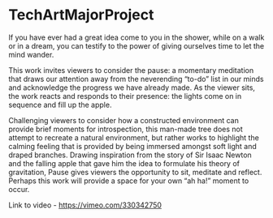 # TechArtMajorProject

If you have ever had a great idea come to you in the shower, while on a walk or in a dream, you can testify to the power of giving ourselves time to let the mind wander.   

This work invites viewers to consider the pause: a momentary meditation that draws our attention away from the neverending “to-do” list in our minds and acknowledge the progress we have already made. As the viewer sits, the work reacts and responds to their presence: the lights come on in sequence and fill up the apple.   

Challenging viewers to consider how a constructed environment can provide brief moments for introspection, this man-made tree does not attempt to recreate a natural environment, but rather works to highlight the calming feeling that is provided by being immersed amongst soft light and draped branches. Drawing inspiration from the story of Sir Isaac Newton and the falling apple that gave him the idea to formulate his theory of gravitation, Pause gives viewers the opportunity to sit, meditate and reflect. Perhaps this work will provide a space for your own “ah ha!” moment to occur.

Link to video - https://vimeo.com/330342750

